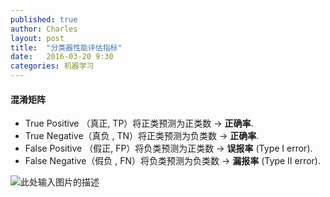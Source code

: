 ```yaml
---
published: true
author: Charles
layout: post
title:  "分类器性能评估指标"
date:   2016-03-20 9:30
categories: 机器学习
---
```


#### 混淆矩阵
- True Positive （真正, TP）将正类预测为正类数 $\rightarrow$ **正确率**.
- True Negative（真负 , TN）将正类预测为负类数 $\rightarrow$ **正确率**.
- False Positive （假正, FP）将负类预测为正类数 $\rightarrow$ **误报率** (Type I error).
- False Negative（假负 , FN）将负类预测为负类数 $\rightarrow$ **漏报率** (Type II error).


![此处输入图片的描述][1]

[1]: http://7xjbdi.com1.z0.glb.clouddn.com/confusion_matrix%20(1).png